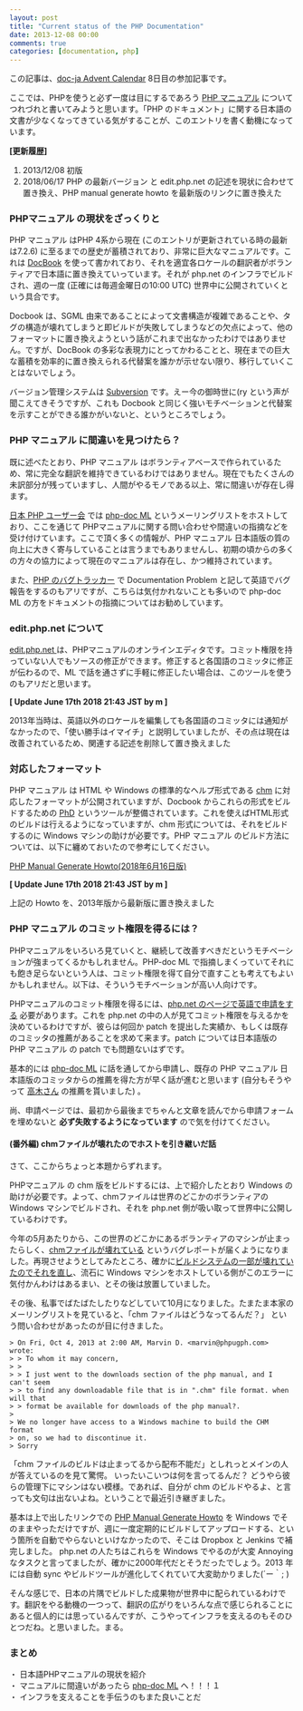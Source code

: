 ```yaml
---
layout: post
title: "Current status of the PHP Documentation"
date: 2013-12-08 00:00
comments: true
categories: [documentation, php]
---
```


この記事は、[doc-ja Advent Calendar](http://qiita.com/advent-calendar/2013/docja) 8日目の参加記事です。

ここでは、PHPを使うと必ず一度は目にするであろう [PHP マニュアル](http://www.php.net/manual/ja/) についてつれづれと書いてみようと思います。「PHP のドキュメント」に関する日本語の文書が少なくなってきている気がすることが、このエントリを書く動機になっています。

**[更新履歴]**  

1) 2013/12/08 初版  
2) 2018/06/17 PHP の最新バージョン と edit.php.net の記述を現状に合わせて置き換え、PHP manual generate howto を最新版のリンクに置き換えた

### PHPマニュアル の現状をざっくりと

PHP マニュアル はPHP 4系から現在 (このエントリが更新されている時の最新は7.2.6) に至るまでの歴史が蓄積されており、非常に巨大なマニュアルです。これは [DocBook](http://www.docbook.org/) を使って書かれており、それを適宜各ロケールの翻訳者がボランティアで日本語に置き換えていっています。それが php.net のインフラでビルドされ、週の一度 (正確には毎週金曜日の10:00 UTC) 世界中に公開されていくという具合です。

Docbook は、SGML 由来であることによって文書構造が複雑であることや、タグの構造が壊れてしまうと即ビルドが失敗してしまうなどの欠点によって、他のフォーマットに置き換えようという話がこれまで出なかったわけではありません。ですが、DocBook の多彩な表現力にとってかわることと、現在までの巨大な蓄積を効率的に置き換えられる代替案を誰かが示せない限り、移行していくことはないでしょう。

バージョン管理システムは [Subversion](http://subversion.apache.org/) です。えー今の御時世に(ry という声が聞こえてきそうですが、これも Docbook と同じく強いモチベーションと代替案を示すことができる誰かがいないと、というところでしょう。

### PHP マニュアル に間違いを見つけたら？

既に述べたとおり、PHP マニュアル はボランティアベースで作られているため、常に完全な翻訳を維持できているわけではありません。現在でもたくさんの未訳部分が残っていますし、人間がやるモノである以上、常に間違いが存在し得ます。

[日本 PHP ユーザー会](http://www.php.gr.jp) では [php-doc ML](http://ml.php.gr.jp/mailman/listinfo/php-doc) というメーリングリストをホストしており、ここを通じて PHPマニュアルに関する問い合わせや間違いの指摘などを受け付けています。ここで頂く多くの情報が、PHP マニュアル 日本語版の質の向上に大きく寄与していることは言うまでもありませんし、初期の頃からの多くの方々の協力によって現在のマニュアルは存在し、かつ維持されています。

また、[PHP のバグトラッカー](http://bugs.php.net/) で Documentation Problem と記して英語でバグ報告をするのもアリですが、こちらは気付かれないことも多いので php-doc ML の方をドキュメントの指摘についてはお勧めしています。

### edit.php.net について

[edit.php.net ](https://edit.php.net/) は、PHPマニュアルのオンラインエディタです。コミット権限を持っていない人でもソースの修正ができます。修正すると各国語のコミッタに修正が伝わるので、ML で話を通さずに手軽に修正したい場合は、このツールを使うのもアリだと思います。

**[ Update June 17th 2018 21:43 JST by m ]**

2013年当時は、英語以外のロケールを編集しても各国語のコミッタには通知がなかったので、「使い勝手はイマイチ」と説明していましたが、その点は現在は改善されているため、関連する記述を削除して置き換えました

### 対応したフォーマット

PHP マニュアル は HTML や Windows の標準的なヘルプ形式である [chm](http://ja.wikipedia.org/wiki/Microsoft_Compiled_HTML_Help) に対応したフォーマットが公開されていますが、Docbook からこれらの形式をビルドするための [PhD](https://wiki.php.net/doc/phd) というツールが整備されています。これを使えばHTML形式のビルドは行えるようになっていますが、chm 形式については、それをビルドするのに Windows マシンの助けが必要です。PHP マニュアル のビルド方法については、以下に纏めておいたので参考にしてください。

[PHP Manual Generate Howto(2018年6月16日版)](/blog/2018/06/16/php-manual-generate-howto/)

**[ Update June 17th 2018 21:43 JST by m ]**

上記の Howto を、2013年版から最新版に置き換えました

### PHP マニュアル のコミット権限を得るには？

PHPマニュアルをいろいろ見ていくと、継続して改善すべきだというモチベーションが強まってくるかもしれません。PHP-doc ML で指摘しまくっていてそれにも飽き足らないという人は、コミット権限を得て自分で直すことも考えてもよいかもしれません。以下は、そういうモチベーションが高い人向けです。

PHPマニュアルのコミット権限を得るには、[php.net のページで英語で申請をする](http://www.php.net/git-php.php) 必要があります。これを php.net の中の人が見てコミット権限を与えるかを決めているわけですが、彼らは何回か patch を提出した実績か、もしくは既存のコミッタの推薦があることを求めて来ます。patch については日本語版の PHP マニュアル の patch でも問題ないはずです。

基本的には [php-doc ML](http://ml.php.gr.jp/mailman/listinfo/php-doc) に話を通してから申請し、既存の PHP マニュアル 日本語版のコミッタからの推薦を得た方が早く話が進むと思います (自分もそうやって [高木さん](http://d.hatena.ne.jp/takagimasahiro) の推薦を貰いました) 。

尚、申請ページでは、最初から最後までちゃんと文章を読んでから申請フォームを埋めないと **必ず失敗するようになっています** ので気を付けてください。

#### (番外編) chmファイルが壊れたのでホストを引き継いだ話

さて、ここからちょっと本題からずれます。

PHPマニュアル の chm 版をビルドするには、上で紹介したとおり Windows の助けが必要です。よって、chmファイルは世界のどこかのボランティアの Windows マシンでビルドされ、それを php.net 側が吸い取って世界中に公開しているわけです。

今年の5月あたりから、この世界のどこかにあるボランティアのマシンが止まったらしく、[chmファイルが壊れている](https://bugs.php.net/bug.php?id=64842) というバグレポートが届くようになりました。再現させようとしてみたところ、確かに[ビルドシステムの一部が壊れていたのでそれを直し](http://svn.php.net/viewvc/phpdoc/doc-base/trunk/scripts/build-chms.php?r1=330908&r2=330907&pathrev=330908)、流石に Windows マシンをホストしている側がこのエラーに気付かんわけはあるまい、とその後は放置していました。

その後、私事でばたばたしたりなどしていて10月になりました。たまたま本家のメーリングリストを見ていると、「chm ファイルはどうなってるんだ？」 という問い合わせがあったのが目に付きました。

```
> On Fri, Oct 4, 2013 at 2:00 AM, Marvin D. <marvin@phpugph.com> wrote:
> > To whom it may concern,
> >
> > I just went to the downloads section of the php manual, and I can't seem
> > to find any downloadable file that is in ".chm" file format. when will that
> > format be available for downloads of the php manual?. 
> 
> We no longer have access to a Windows machine to build the CHM format
> on, so we had to discontinue it.
> Sorry
```

「chm ファイルのビルドは止まってるから配布不能だ」としれっとメインの人が答えているのを見て驚愕。 いったいこいつは何を言ってるんだ？ どうやら彼らの管理下にマシンはない模様。であれば、自分が chm のビルドやるよ、と言っても文句は出ないよね。ということで最近引き継ぎました。

基本は上で出したリンクでの [PHP Manual Generate Howto](http://mumumu.github.io/blog/2013/06/29/php-manual-generate-howto/) を Windows でそのままやっただけですが、週に一度定期的にビルドしてアップロードする、という箇所を自動でやらないといけなかったので、そこは Dropbox と Jenkins で補完しました。 php.net の人たちはこれらを Windows でやるのが大変 Annoying なタスクと言ってましたが、確かに2000年代だとそうだったでしょう。2013 年には自動 sync やビルドツールが進化してくれていて大変助かりました(´ー｀; )

そんな感じで、日本の片隅でビルドした成果物が世界中に配られているわけです。翻訳をやる動機の一つって、翻訳の広がりをいろんな点で感じられることにあると個人的には思っているんですが、こうやってインフラを支えるのもそのひとつだね。と思いました。まる。

### まとめ

・ 日本語PHPマニュアルの現状を紹介  
・ マニュアルに間違いがあったら [php-doc ML](http://ml.php.gr.jp/mailman/listinfo/php-doc) へ！！！１  
・ インフラを支えることを手伝うのもまた良いことだ  
